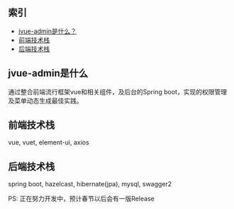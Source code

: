 ## 索引
- [jvue-admin是什么？](#jvue-admin是什么)
- [前端技术栈](#前端技术栈)
- [后端技术栈](#后端技术栈)

## jvue-admin是什么
通过整合前端流行框架vue和相关组件，及后台的Spring boot，实现的权限管理及菜单动态生成最佳实践。

## 前端技术栈
vue, vuet, element-ui, axios

## 后端技术栈
spring boot, hazelcast, hibernate(jpa), mysql, swagger2

PS: 正在努力开发中，预计春节以后会有一版Release